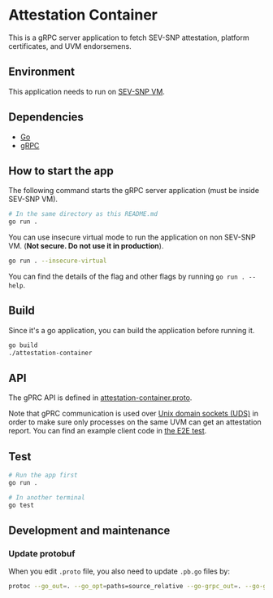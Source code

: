 # Attestation Container

This is a gRPC server application to fetch SEV-SNP attestation, platform certificates, and UVM endorsemens.

## Environment

This application needs to run on [SEV-SNP VM](https://www.amd.com/system/files/TechDocs/SEV-SNP-strengthening-vm-isolation-with-integrity-protection-and-more.pdf).

## Dependencies

- [Go](https://go.dev/doc/install)
- [gRPC](https://grpc.io/docs/languages/go/quickstart/)

## How to start the app

The following command starts the gRPC server application (must be inside SEV-SNP VM).

```bash
# In the same directory as this README.md
go run .
```

You can use insecure virtual mode to run the application on non SEV-SNP VM.
(**Not secure. Do not use it in production**).

```bash
go run . --insecure-virtual
```

You can find the details of the flag and other flags by running `go run . --help`.

## Build

Since it's a go application, you can build the application before running it.

```bash
go build
./attestation-container
```

## API

The gPRC API is defined in [attestation-container.proto](https://github.com/microsoft/confidential-sidecar-containers/tree/main/cmd/attestation-container/protobuf/attestation-container.proto).

Note that gPRC communication is used over [Unix domain sockets (UDS)](https://en.wikipedia.org/wiki/Unix_domain_socket) in order to make sure only processes on the same UVM can get an attestation report. You can find an example client code in [the E2E test](https://github.com/microsoft/confidential-sidecar-containers/tree/main/cmd/attestation-container/attestation-container_test.go).

## Test

```bash
# Run the app first
go run .

# In another terminal
go test
```

## Development and maintenance

### Update protobuf

When you edit `.proto` file, you also need to update `.pb.go` files by:

```bash
protoc --go_out=. --go_opt=paths=source_relative --go-grpc_out=. --go-grpc_opt=paths=source_relative protobuf/attestation-container.proto
```
